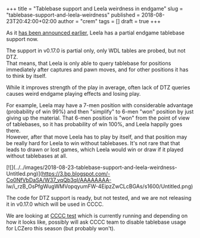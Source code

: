 +++
title = "Tablebase support and Leela weirdness in endgame"
slug = "tablebase-support-and-leela-weirdness"
published = 2018-08-23T20:42:00+02:00
author = "crem"
tags = []
draft = true
+++

As it [has been announced
earlier](../../../2018/08/lc0-v0170-rc1-has-been-released.html),
Leela has a partial endgame tablebase support now.

The support in v0.17.0 is partial only, only WDL tables are probed, but not
DTZ.  
That means, that Leela is only able to query tablebase for positions
immediately after captures and pawn moves, and for other positions it has to
think by itself.

While it improves strength of the play in average, often lack of DTZ queries
causes weird endgame playing effects and losing play.

For example, Leela may have a 7-men position with considerable advantage
(probability of win 99%) and then "simplify" to 6-men "won" position by just
giving up the material. That 6-men position is "won" from the point of view of
tablebases, so it has probability of win 100%, and Leela happily goes there.  
However, after that move Leela has to play by itself, and that position may be
really hard for Leela to win without tablebases. It's not rare that that leads
to drawn or lost games, which Leela would win or draw if it played without
tablebases at all.

[![](../../images/2018-08-23-tablebase-support-and-leela-weirdness-
Untitled.png)](https://3.bp.blogspot.com/-Co0NfVbDaSA/W37_vqQb3qI/AAAAAAAA-
Iw/i_rzB_OsPfgWugWMVopqyumFW-4EipzZwCLcBGAs/s1600/Untitled.png)

The code for DTZ support is ready, but not tested, and we are not releasing it
in v0.17.0 which will be used in CCCC.

We are looking at [CCCC test](http://chess.com/cccc) which is currently
running and depending on how it looks like, possibly will ask CCCC team to
disable tablebase usage for LCZero this season (but probably won't).
